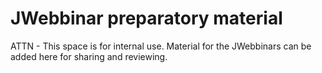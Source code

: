 # JWebbinar preparatory material

ATTN - This space is for internal use.
Material for the JWebbinars can be added here for sharing and reviewing.
